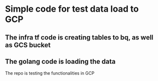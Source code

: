 # Simple code for test data load to GCP

## The infra tf code is creating tables to bq, as well as GCS bucket

## The golang code is loading the data

The repo is testing the functionalities in GCP
